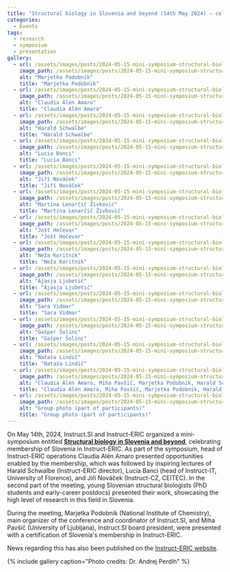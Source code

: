 ```yaml
---
title: "Structural biology in Slovenia and beyond (14th May 2024) – celebrating membership in Instruct-ERIC"
categories:
  - Events
tags:
  - research
  - symposium
  - presentation
gallery:
  - url: /assets/images/posts/2024-05-15-mini-symposium-structural-biology-slovenia-14may24-01.jpg
    image_path: /assets/images/posts/2024-05-15-mini-symposium-structural-biology-slovenia-14may24-01.jpg
    alt: "Marjetka Podobnik"
    title: "Marjetka Podobnik"
  - url: /assets/images/posts/2024-05-15-mini-symposium-structural-biology-slovenia-14may24-02.jpg
    image_path: /assets/images/posts/2024-05-15-mini-symposium-structural-biology-slovenia-14may24-02.jpg
    alt: "Claudia Alén Amaro"
    title: "Claudia Alén Amaro"
  - url: /assets/images/posts/2024-05-15-mini-symposium-structural-biology-slovenia-14may24-03.jpg
    image_path: /assets/images/posts/2024-05-15-mini-symposium-structural-biology-slovenia-14may24-03.jpg
    alt: "Harald Schwalbe"
    title: "Harald Schwalbe"
  - url: /assets/images/posts/2024-05-15-mini-symposium-structural-biology-slovenia-14may24-04.jpg
    image_path: /assets/images/posts/2024-05-15-mini-symposium-structural-biology-slovenia-14may24-04.jpg
    alt: "Lucia Banci"
    title: "Lucia Banci"
  - url: /assets/images/posts/2024-05-15-mini-symposium-structural-biology-slovenia-14may24-05.jpg
    image_path: /assets/images/posts/2024-05-15-mini-symposium-structural-biology-slovenia-14may24-05.jpg
    alt: "Jiří Nováček"
    title: "Jiří Nováček"
  - url: /assets/images/posts/2024-05-15-mini-symposium-structural-biology-slovenia-14may24-06.jpg
    image_path: /assets/images/posts/2024-05-15-mini-symposium-structural-biology-slovenia-14may24-06.jpg
    alt: "Martina Lenarčič Živković"
    title: "Martina Lenarčič Živković"
  - url: /assets/images/posts/2024-05-15-mini-symposium-structural-biology-slovenia-14may24-07.jpg
    image_path: /assets/images/posts/2024-05-15-mini-symposium-structural-biology-slovenia-14may24-07.jpg
    alt: "Jošt Hočevar"
    title: "Jošt Hočevar"
  - url: /assets/images/posts/2024-05-15-mini-symposium-structural-biology-slovenia-14may24-08.jpg
    image_path: /assets/images/posts/2024-05-15-mini-symposium-structural-biology-slovenia-14may24-08.jpg
    alt: "Neža Koritnik"
    title: "Neža Koritnik"
  - url: /assets/images/posts/2024-05-15-mini-symposium-structural-biology-slovenia-14may24-09.jpg
    image_path: /assets/images/posts/2024-05-15-mini-symposium-structural-biology-slovenia-14may24-09.jpg
    alt: "Ajasja Ljubetič"
    title: "Ajasja Ljubetič"
  - url: /assets/images/posts/2024-05-15-mini-symposium-structural-biology-slovenia-14may24-10.jpg
    image_path: /assets/images/posts/2024-05-15-mini-symposium-structural-biology-slovenia-14may24-10.jpg
    alt: "Sara Vidmar"
    title: "Sara Vidmar"
  - url: /assets/images/posts/2024-05-15-mini-symposium-structural-biology-slovenia-14may24-11.jpg
    image_path: /assets/images/posts/2024-05-15-mini-symposium-structural-biology-slovenia-14may24-11.jpg
    alt: "Gašper Šolinc"
    title: "Gašper Šolinc"
  - url: /assets/images/posts/2024-05-15-mini-symposium-structural-biology-slovenia-14may24-12.jpg
    image_path: /assets/images/posts/2024-05-15-mini-symposium-structural-biology-slovenia-14may24-12.jpg
    alt: "Nataša Lindič"
    title: "Nataša Lindič"
  - url: /assets/images/posts/2024-05-15-mini-symposium-structural-biology-slovenia-14may24-13.jpg
    image_path: /assets/images/posts/2024-05-15-mini-symposium-structural-biology-slovenia-14may24-13.jpg
    alt: "Claudia Alén Amaro, Miha Pavšič, Marjetka Podobnik, Harald Schwalbe"
    title: "Claudia Alén Amaro, Miha Pavšič, Marjetka Podobnik, Harald Schwalbe"
  - url: /assets/images/posts/2024-05-15-mini-symposium-structural-biology-slovenia-14may24-14.jpg
    image_path: /assets/images/posts/2024-05-15-mini-symposium-structural-biology-slovenia-14may24-14.jpg
    alt: "Group photo (part of participants)"
    title: "Group photo (part of participants)"
---
```


On May 14th, 2024, Instruct.SI and Instruct-ERIC organized a mini-symposium entitled [**Structural biology in Slovenia and beyond**](events/mini-symposium-structural-biology-slovenia-14may24), celebrating membership of Slovenia in Instruct-ERIC. As part of the symposium, head of Instruct-ERIC operations Claudia Alén Amaro presented opportunities enabled by the membership, which was followed by inspiring lectures of Harald Schwalbe (Instruct-ERIC director), Lucia Banci (head of Instruct-IT, University of Florence), and Jiří Nováček (Instruct-CZ, CEITEC). In the second part of the meeting, young Slovenian structural biologists (PhD students and early-career postdocs) presented their work, showcasing the high level of research in this field in Slovenia.

During the meeting, Marjetka Podobnik (National Institute of Chemistry), main organizer of the conference and coordinator of Instruct.SI, and Miha Pavšič (University of Ljubljana), Instruct.SI board president, were presented with a certification of Slovenia's membership in Instruct-ERIC.

News regarding this has also been published on the [Instruct-ERIC website](https://instruct-eric.org/news/structural-biology-in-slovenia-and-beyond---an-instruct-eric-minisymposium/).

{% include gallery caption="Photo credits: Dr. Andrej Perdih" %}